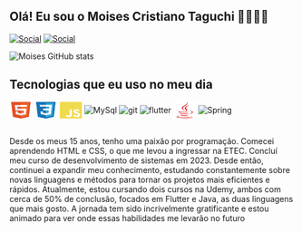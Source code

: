 ## Olá! Eu sou o Moises Cristiano Taguchi 👨‍💻🎄✨

[![Social](	https://img.shields.io/badge/LinkedIn-0077B5?style=for-the-badge&logo=linkedin&logoColor=white)](www.linkedin.com/in/moises-taguchi)
[![Social](	https://img.shields.io/badge/Gmail-D14836?style=for-the-badge&logo=gmail&logoColor=white)](mailto:moisestaguchi703@gmail.com)


![Moises GitHub stats](https://github-readme-stats.vercel.app/api?username=Moisestaguchi&show_icons=true&theme=dracula&count_private=true)

## Tecnologias que eu uso no meu dia

<div style="display: inline_block">
  <img align="center" alt="HTML" height="30" width="40" src="https://raw.githubusercontent.com/devicons/devicon/master/icons/html5/html5-original.svg">
  <img align="center" alt="CSS" height="30" width="40" src="https://raw.githubusercontent.com/devicons/devicon/master/icons/css3/css3-original.svg">
  <img align="center" alt="Javascript" height="30" width="40" src="https://raw.githubusercontent.com/devicons/devicon/master/icons/javascript/javascript-plain.svg">
  <img align="center" alt="MySql" height="30" width="40" src="https://cdn.jsdelivr.net/gh/devicons/devicon/icons/mysql/mysql-plain.svg">
  <img align="center" alt="git" height="30" width="40" src="https://cdn.jsdelivr.net/gh/devicons/devicon/icons/git/git-original.svg">
  <img align="center" alt="flutter" height="30" width="40" src="https://cdn.jsdelivr.net/gh/devicons/devicon/icons/flutter/flutter-original.svg">
  <img align="center" alt="Java" height="30" width="40" src="https://raw.githubusercontent.com/devicons/devicon/master/icons/java/java-plain.svg">
  <img align="center" alt="Spring" height="30" width="40" src="https://cdn.jsdelivr.net/gh/devicons/devicon/icons/spring/spring-original.svg">

</div>

<br>

Desde os meus 15 anos, tenho uma paixão por programação. Comecei aprendendo HTML e CSS, o que me levou a ingressar na ETEC. Concluí meu curso de desenvolvimento de sistemas em 2023. Desde então, continuei a expandir meu conhecimento, estudando constantemente sobre novas linguagens e métodos para tornar os projetos mais eficientes e rápidos. Atualmente, estou cursando dois cursos na Udemy, ambos com cerca de 50% de conclusão, focados em Flutter e Java, as duas linguagens que mais gosto. A jornada tem sido incrivelmente gratificante e estou animado para ver onde essas habilidades me levarão no futuro


